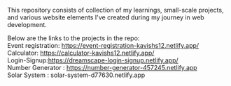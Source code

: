 This repository consists of collection of my learnings, small-scale projects, and various website elements I've created during my journey in web development. 

Below are the links to the projects in the repo:<br>
Event registration: https://event-registration-kavishs12.netlify.app/<br>
Calculator: https://calculator-kavishs12.netlify.app/<br>
Login-Signup:https://dreamscape-login-signup.netlify.app/<br>
Number Generator : https://number-generator-457245.netlify.app</br>
Solar System : solar-system-d77630.netlify.app</br>
